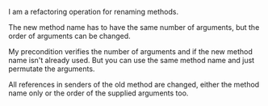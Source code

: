 I am a refactoring operation for renaming methods.The new method name has to have the same number of arguments, but the order of arguments can be changed.My precondition verifies the number of arguments and if the new method name isn't already used. But you can use the same method name and just permutate the arguments.All references in senders of the old method are changed, either the method name only or the order of the supplied arguments too.